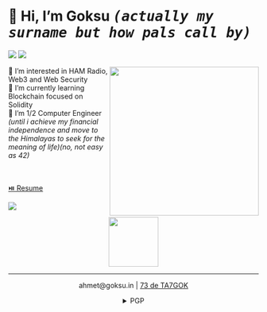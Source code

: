  <h1>👋 Hi, I’m <b>Goksu</b> <kbd><i>(actually my surname but how pals call by)</i></kbd></h1>
 <p><a href="https://www.linkedin.com/in/ahmetgoksu/" target="_blank"><img src="https://img.shields.io/badge/-LinkedIn-222222?style=flat-square&logo=Linkedin&logoColor=white&link=https://www.linkedin.com/in/ahmetgoksu/)](https://www.linkedin.com/in/ahmetgoksu/"></a>
  <a href="https://www.hackerrank.com/goeksu" target="_blank"><img src="https://img.shields.io/badge/-HackerRank-222222?style=flat-square&logo=HackerRank&logoColor=white&link=https://www.hackerrank.com/goeksu)](https://www.hackerrank.com/goeksu"></a></p>

<img src="https://a57.foxnews.com/static.foxbusiness.com/foxbusiness.com/content/uploads/2021/05/0/0/ezgif.com-gif-maker-2.gif" align="right" width="300"/> 

👀 I’m interested in HAM Radio, Web3 and Web Security <br>
🌱 I’m currently learning Blockchain focused on Solidity<br>
🎒 I’m 1/2 Computer Engineer <i>(until i achieve my financial independence and move to the Himalayas to seek for the meaning of life)(no, not easy as 42)</i>

<br><br>
<a href="https://goeksu.github.io">⏯️ Resume</a>
<br>
 
 <img  src="https://github-readme-stats.vercel.app/api/top-langs/?username=goeksu&hide=html,css,tex&title_color=eeeeee&text_color=ffffff&icon_color=61dafb&bg_color=20232a&langs_count=8&layout=compact&border_color=61dafb&hide_border=true" />
 <br>
 <p align="center"><img src="https://raw.githubusercontent.com/goeksu/mylovelysite/master/favicon.ico" align="center" width="100"/> </p>
 <hr>
<p align="center">
ahmet@goksu.in  |
 <a href="https://www.qrz.com/db/TA7GOK">
 73 de TA7GOK</a></p>
<details align="center">
<summary>PGP</summary>
```-----BEGIN PGP PUBLIC KEY BLOCK-----

 mDMEZCYK6xYJKwYBBAHaRw8BAQdACG4iVlutYXW8PmWJtCn0OhSl4niqiLUkzHfC
 OwL6EWa0LkFobWV0IEfDtmtzdSAoYWhtZXQuZ29rc3UuaW4pIDxhaG1ldEBnb2tz
 dS5pbj6IkwQTFgoAOxYhBG0ewylj3fl17H2rkHU4o5QEOFiDBQJkJgrrAhsDBQsJ
 CAcCAiICBhUKCQgLAgQWAgMBAh4HAheAAAoJEHU4o5QEOFiDWpwA/iM6vxIyZCtR
 QIqtLsrufSRXnz3DBRpmC0f1Ot8gDSQpAP9vtuIdKVAxGdRYhLvESbrgazSD/55D
 4fPIahqltH1/Brg4BGQmCusSCisGAQQBl1UBBQEBB0AAgGk/suY2h3L2p50wBS2q
 YRpEb5qMI+RMgZR1sbzkGwMBCAeIeAQYFgoAIBYhBG0ewylj3fl17H2rkHU4o5QE
 OFiDBQJkJgrrAhsMAAoJEHU4o5QEOFiDx+gBAKzRh2fqwtnf0C7AJiB2vPYKfd30
 iP3w1buKpiOeNzPUAP0ehLqICKAAUzShK2qoRenCnOGCcjHM3vE3U5KMd3I+Cg==
 =nKvD
 -----END PGP PUBLIC KEY BLOCK-----
 ```
</details>

<!---
hey my curious friend. U R AWESOME. 
--->
